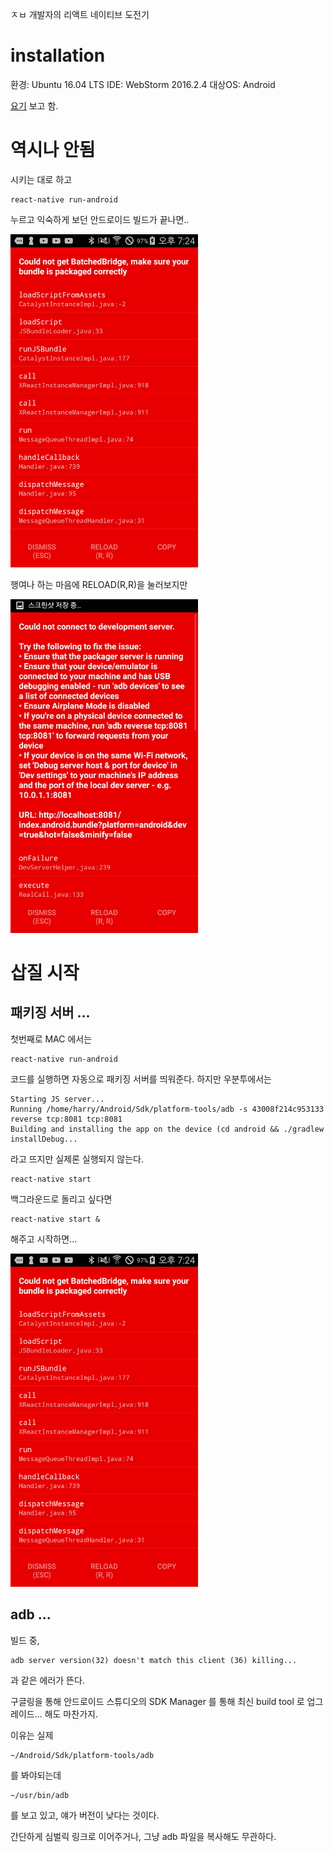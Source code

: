 ㅈㅂ 개발자의 리액트 네이티브 도전기

installation
===============

환경: Ubuntu 16.04 LTS
IDE: WebStorm 2016.2.4
대상OS: Android

[요기](https://facebook.github.io/react-native/docs/getting-started.html) 보고 함.

역시나 안됨
========

시키는 대로 하고

<pre><code>react-native run-android</code></pre>

누르고 익숙하게 보던 안드로이드 빌드가 끝나면..

<p>
    <img width="300px" src="./images/readme/couldnotgetbatchbridge.png"></img>
</p>

행여나 하는 마음에 RELOAD(R,R)을 눌러보지만

<p>
    <img width="300px" src="./images/readme/couldnotconnecttodevelopmentserver.png"></img>
</p>

삽질 시작
=======

패키징 서버 ...
----------

첫번째로 MAC 에서는

<pre><code>react-native run-android</code></pre>

코드를 실행하면 자동으로 패키징 서버를 띄워준다. 하지만 우분투에서는

<pre><code>Starting JS server...
Running /home/harry/Android/Sdk/platform-tools/adb -s 43008f214c953133 reverse tcp:8081 tcp:8081
Building and installing the app on the device (cd android && ./gradlew installDebug...</code></pre>

라고 뜨지만 실제론 실행되지 않는다.

<pre><code>react-native start</code></pre>

백그라운드로 돌리고 싶다면

<pre><code>react-native start &</code></pre>

해주고 시작하면...

<p>
    <img width="300px" src="./images/readme/couldnotgetbatchbridge.png"></img>
</p>

adb ...
---------

빌드 중,

<pre><code>adb server version(32) doesn't match this client (36) killing...</code></pre>

과 같은 에러가 뜬다.

구글링을 통해 안드로이드 스튜디오의 SDK Manager 를 통해 최신 build tool 로 업그레이드... 해도 마찬가지.

이유는 실제 

<pre><code>~/Android/Sdk/platform-tools/adb</code></pre>

를 봐야되는데

<pre><code>~/usr/bin/adb</code></pre>

를 보고 있고, 얘가 버전이 낮다는 것이다.

간단하게 심벌릭 링크로 이어주거나, 그냥 adb 파일을 복사해도 무관하다.




